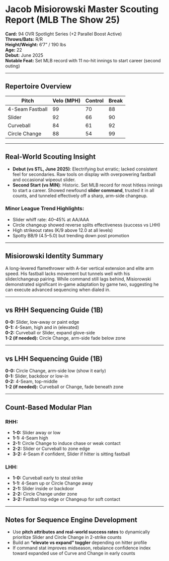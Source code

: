 
# Jacob Misiorowski Master Scouting Report (MLB The Show 25)

**Card:** 94 OVR Spotlight Series (+2 Parallel Boost Active)  
**Throws/Bats:** R/R  
**Height/Weight:** 6’7” / 190 lbs  
**Age:** 22  
**Debut:** June 2025  
**Notable Feat:** Set MLB record with 11 no-hit innings to start career (second outing)

---

## Repertoire Overview

| Pitch           | Velo (MPH) | Control | Break |
|----------------|------------|---------|-------|
| 4-Seam Fastball| 99         | 70      | 88    |
| Slider          | 92         | 66      | 90    |
| Curveball       | 84         | 61      | 92    |
| Circle Change   | 88         | 54      | 99    |

---

## Real-World Scouting Insight

- **Debut (vs STL, June 2025)**: Electrifying but erratic; lacked consistent feel for secondaries. Raw tools on display with overpowering fastball and occasional wipeout slider.
- **Second Start (vs MIN)**: Historic. Set MLB record for most hitless innings to start a career. Showed newfound **slider command**, trusted it in all counts, and tunneled effectively off a sharp, arm-side changeup.

### Minor League Trend Highlights:
- Slider whiff rate: 40–45% at AA/AAA
- Circle changeup showed reverse splits effectiveness (success vs LHH)
- High strikeout rates (K/9 above 12.0 at all levels)
- Spotty BB/9 (4.5–5.0) but trending down post promotion

---

## Misiorowski Identity Summary

A long-levered flamethrower with A-tier vertical extension and elite arm speed. His fastball lacks movement but tunnels well with his slider/changeup pairing. While command still lags behind, Misiorowski demonstrated significant in-game adaptation by game two, suggesting he can execute advanced sequencing when dialed in.

---

## vs RHH Sequencing Guide (1B)

**0-0:** Slider, low-away or paint edge  
**0-1:** 4-Seam, high and in (elevated)  
**0-2:** Curveball or Slider, expand glove-side  
**1-2 (if needed):** Circle Change, arm-side fade below zone

---

## vs LHH Sequencing Guide (1B)

**0-0:** Circle Change, arm-side low (show it early)  
**0-1:** Slider, backdoor or low-in  
**0-2:** 4-Seam, top-middle  
**1-2 (if needed):** Curveball or Change, fade beneath zone

---

## Count-Based Modular Plan

### RHH:

- **1-0:** Slider away or low
- **1-1:** 4-Seam high
- **2-1:** Circle Change to induce chase or weak contact
- **2-2:** Slider or Curveball to zone edge
- **3-2:** 4-Seam if confident, Slider if hitter is sitting fastball

### LHH:

- **1-0:** Curveball early to steal strike
- **1-1:** 4-Seam up or Circle Change away
- **2-1:** Slider inside or backdoor
- **2-2:** Circle Change under zone
- **3-2:** Fastball top edge or Changeup for soft contact

---

## Notes for Sequence Engine Development

- Use **pitch attributes and real-world success rates** to dynamically prioritize Slider and Circle Change in 2-strike counts
- Build an **“elevate vs expand” toggler** depending on hitter profile
- If command stat improves midseason, rebalance confidence index toward expanded use of Curve and Change in early counts

